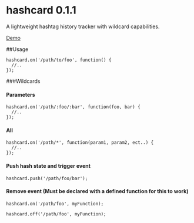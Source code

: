 hashcard 0.1.1
========

A lightweight hashtag history tracker with wildcard capabilities.

[Demo](http://davidherse.github.io/hashcard/)

##Usage

    hashcard.on('/path/to/foo', function() {
      //..
    });

###Wildcards

#### Parameters
    hashcard.on('/path/:foo/:bar', function(foo, bar) {
      //..
    });

#### All
    hashcard.on('/path/*', function(param1, param2, ect..) {
      //..
    });

#### Push hash state and trigger event
    hashcard.push('/path/foo/bar');

#### Remove event (Must be declared with a defined function for this to work)

    hashcard.on('/path/foo', myFunction);

    hashcard.off('/path/foo', myFunction);

